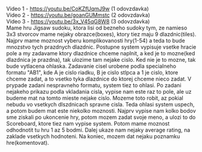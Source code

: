 Video 1 - https://youtu.be/CoKZfUqmJ9w (1 odovzdavka) <br>
Video 2 - https://youtu.be/goanGUMmstc (2 odovzdavka) <br>
Video 3 - https://youtu.be/3x_V45qG8W8 (3 odovzdavka) <br>
Mame hru Jigsaw sudoku, ktora lisi od bezneho sudoky tym, ze namieso 3x3
stvorcov mame nejaky obrazce(boxes), ktory tiez maju 9 dlazdnic(tiles).
Najprv mame moznost vyberu komplikovanosti hry(1-54) a teda to bude 
mnozstvo tych prazdnych dlazdnic. Postupne system vypisuje vsetke 
hracie pole a my zadavame ktory dlazdnice 
chceme naplnit, a ked je to mozne(ked dlazdnica je prazdna), tak ulozime tam nejake cislo. Ked
nie je to mozne, tak bude vytlacena ohlaska. Zadavanie cisel urobene 
podla specialneho formatu "AB1", kde A je cislo riadku, B je cislo
stlpca a 1 je cislo, ktore chceme zadat, a to vsetko tyka dlazdnice
do ktorej chceme nieco zadat. V prypade zadani nespravneho formatu,
system tiez to ohlasi. Po zadani nejakeho prikazu podla vkladania
cisla, vypise nam este raz to pole, ale uz budeme mat na tomto mieste
nejake cislo. Mozeme toto robit, az pokial nebudu vo vsetkych 
dlszdnicach spravne cisla. Teda ohlasi system uspech, a potom budem
mat este niekolko moznosti. Najprv vypise nam kolko bodov sme ziskali
po ukoncenie hry, potom mozem zadat svoje meno, a ulozi to do 
Scoreboard, ktore tiez nam vypise system. Potom mame moznost 
odhodnotit tu hru 1 az 5 bodmi. Dalej ukaze nam nejaky average rating,
na zaklade vsetkych hodnoteni. Na koniec, mozem dat nejaku poznamku
hre(komentovat).